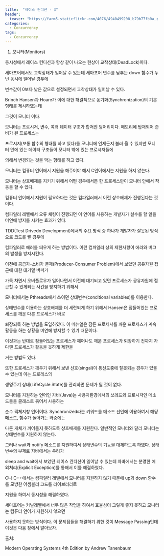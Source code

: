 ```yaml
---
title:  "레이스 컨디션 - 3"
header:
  teaser: "https://farm5.staticflickr.com/4076/4940499208_b79b77fb0a_z.jpg"
categories: 
  - Concurrency
tags:
  - Concurrency
---
```

   
1. 모니터(Monitors)

 동시성에서 레이스 컨디션과 항상 같이 나오는 현상이 교착상태(DeadLock)이다.
 
세마포어에서도 교착상태가 일어날 수 있는데 세마포어 변수를 낮추는 down 함수가 두번 동시에 일어날 경우에

변수값이 0보다 낮은 값으로 설정되면서 교착상태가 일어날 수 있다.

Brinch Hansen과 Hoare가 이에 대한 해결책으로 동기화(Synchronization)의 기본 형태를 제시하였는데

그것이 모니터 이다.

 모니터는 프로시저, 변수, 여러 데이터 구조가 합쳐진 덩어리이다. 메모리에 탑재되어 준비가 된 프로세스는
 
프로시저(보통 함수의 형태를 하고 있다)를 모니터에 언제든지 불러 올 수 있지만 모니터 안에 있는 데이터 구조들이 모니터 밖에 있는 프로시저들에
 
의해서 변경되는 것을 막는 형태를 하고 있다.

 모니터는 컴퓨터 언어에서 지원을 해주어야 해서 C언어에서는 지원을 하지 않는다. 
 
모니터는 상호배제를 지키기 위해서 어떤 경우에서든 한 프로세스만이 모니터 안에서 작동을 할 수 있다.

컴퓨터 언어에서 지원이 필요하다는 것은 컴파일러에서 이런 상호배제가 진행된다는 것 이다.

컴파일러 레벨에서 오류 체킹이 진행되면 이 언어를 사용하는 개발자가 실수를 할 일을 미연에 방지를 시키는 효과가 있다.

TDD(Test Drivedn Development)에서의 주요 방식 중 하나가 개발자가 잘못된 방식으로 코드를 짤 경우에

컴파일러로 에러를 띄우게 하는 방법이다. 이런 컴파일러 상의 제한사항이 에러와 버그의 발생을 방지시킨다.

 이전에 공급자-소비자 문제(Producer-Consumer Problem)에서 보았던 공유자원 접근에 대한 대기열 버퍼가
 
가득 차면서 오버플로우가 일어나면서 이전에 대기되고 있던 프로세스가 공유자원에 접근할 수 있게되는 사건을 방지하기 위해서

모니터에서는 Pthreads에서 쓰이던 상태변수(conditional variables)를 이용한다.

 상태변수를 이용하는 상호배제를 더 세련되게 하기 위해서 Hansen은 잠들어있는 프로세스를 깨운 다른 프로세스가 바로
 
퇴장되록 하는 방법을 도입하였다. 이 메뉴얼은 잠든 프로세서를 깨운 프로세스가 계속 활동을 하는 상황을 미연에 방지할 수 있기 때문이다.

이것과는 반대로 잠들어있는 프로세스가 깨어나도 깨운 프로세스가 퇴장하기 전까지 자다깬 프로세스가 활동을 못하게 제한을

거는 방법도 있다.

 또한 프로세스가 깨우기 위해서 보낸 신호(singal)이 통신도중에 잘못되는 경우가 있을 수 있는데 이는 프로레스의
 
생명주기 상태(LifeCycle State)를 관리하면 문제가 될 것이 없다. 


 모니터를 지원하는 언어인 자바(Java)는 사용자환경에서의 쓰레드와 프로시저인 메소드들을 클래스로 묶어서 사용하는
 
순수 객체지향 언어이다. Synchronized라는 키워드를 메소드 선언에 이용하여서 해당 메소드, 함수가 돌아가는 와중에는

다른 개체가 끼어들지 못하도록 상호배제를 지원한다. 일반적인 모니터와 달리 모니터는 상태변수를 지원하지 않는다.

그러나 wait과 notify 메소드를 지원하여서 상태변수의 기능을 대체하도록 하였다. 상태변수의 부제로 자바에서는 우리가 

sleep and wait에서 보았던 레이스 컨디션이 일어날 수 있는데 자바에서는 분명한 예외처리(Explicit Exception)를 통해서 이를 해결하였다.

 C나 C++에서는 컴파일러 레벨에서 모니터를 지원하지 않기 때문에 up과 down 함수를 모방한 어셈블리 코드를 라이브러리로
 
지원을 하여서 동시성을 해결하였다.



 세마포어는 커널레벨에서 너무 많은 작업을 하여서 효율성이 그렇게 좋지 못하고 모니터는 컴퓨터 언어가 지원하지 않으면
 
사용하지 못하는 방식이다. 이 문제점들을 해결하기 위한 것이 Message Passing인데 이것은 다음 장에서 알아보자.
   
  
출처: 

Modern Operating Systems 4th Edition by Andrew Tanenbaum
